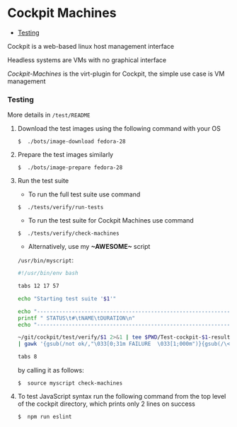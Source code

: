 # Cockpit Machines
* [Testing](cockpit.md#testing)

Cockpit is a web-based linux host management interface  

Headless systems are VMs with no graphical interface  

*Cockpit-Machines* is the virt-plugin for Cockpit, the simple use case is VM management

### Testing
More details in `/test/README`

1. Download the test images using the following command with your OS

    ```
    $  ./bots/image-download fedora-28
    ```

2. Prepare the test images similarly

    ```
    $  ./bots/image-prepare fedora-28
    ```

3. Run the test suite

    * To run the full test suite use command

    ```
    $  ./tests/verify/run-tests
    ```

    * To run the test suite for Cockpit Machines use command

    ```
    $  ./tests/verify/check-machines
    ```

    * Alternatively, use my **~AWESOME~** script

    `/usr/bin/myscript`:

    ``` bash
    #!/usr/bin/env bash

    tabs 12 17 57

    echo "Starting test suite '$1'"

    echo "-----------------------------------------------------------------"
    printf " STATUS\t#\tNAME\tDURATION\n"
    echo "-----------------------------------------------------------------"

    ~/git/cockpit/test/verify/$1 2>&1 | tee $PWD/Test-cockpit-$1-results.log \
    | gawk '{gsub(/not ok/,"\033[0;31m FAILURE  \033[1;000m")}{gsub(/\<ok\>/,"\033[0;32m SUCCESS  \033[1;000m")}{gsub(/__main__/,"")}{gsub("\\.","")}{gsub("[0-9]+ ","&\t")}{gsub("# duration: ","\t")}/FAILURE|SUCCESS|FAILED/'

    tabs 8
    ```

    by calling it as follows:

    ```
    $  source myscript check-machines
    ```

4. To test JavaScript syntax run the following command from the top level of the cockpit directory, which prints only 2 lines on success

    ```
    $  npm run eslint
    ```
